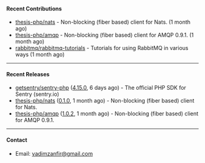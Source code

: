 #### Recent Contributions

- [thesis-php/nats](https://github.com/thesis-php/nats) - Non-blocking (fiber based) client for Nats. (1 month ago)
- [thesis-php/amqp](https://github.com/thesis-php/amqp) - Non-blocking (fiber based) client for AMQP 0.9.1. (1 month ago)
- [rabbitmq/rabbitmq-tutorials](https://github.com/rabbitmq/rabbitmq-tutorials) - Tutorials for using RabbitMQ in various ways (1 month ago)

---

#### Recent Releases

- [getsentry/sentry-php](https://github.com/getsentry/sentry-php) ([4.15.0](https://github.com/getsentry/sentry-php/releases/tag/4.15.0), 6 days ago) - The official PHP SDK for Sentry (sentry.io)
- [thesis-php/nats](https://github.com/thesis-php/nats) ([0.1.0](https://github.com/thesis-php/nats/releases/tag/0.1.0), 1 month ago) - Non-blocking (fiber based) client for Nats.
- [thesis-php/amqp](https://github.com/thesis-php/amqp) ([1.0.2](https://github.com/thesis-php/amqp/releases/tag/1.0.2), 1 month ago) - Non-blocking (fiber based) client for AMQP 0.9.1.

---

#### Contact

- Email: [vadimzanfir@gmail.com](mailto://vadimzanfir@gmail.com)
